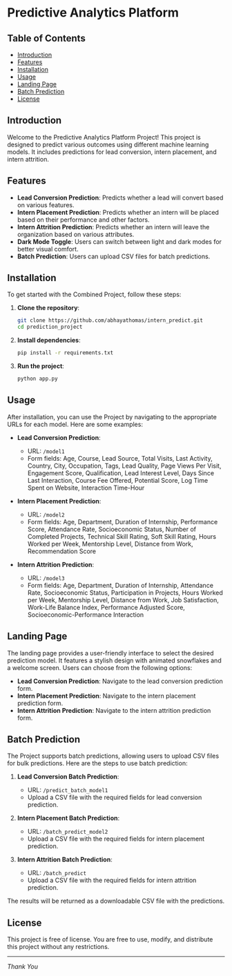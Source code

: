 # Predictive Analytics Platform


## Table of Contents
- [Introduction](#introduction)
- [Features](#features)
- [Installation](#installation)
- [Usage](#usage)
- [Landing Page](#landing-page)
- [Batch Prediction](#batch-prediction)
- [License](#license)

## Introduction
Welcome to the Predictive Analytics Platform Project! This project is designed to predict various outcomes using different machine learning models. It includes predictions for lead conversion, intern placement, and intern attrition.

## Features
- **Lead Conversion Prediction**: Predicts whether a lead will convert based on various features.
- **Intern Placement Prediction**: Predicts whether an intern will be placed based on their performance and other factors.
- **Intern Attrition Prediction**: Predicts whether an intern will leave the organization based on various attributes.
- **Dark Mode Toggle**: Users can switch between light and dark modes for better visual comfort.
- **Batch Prediction**: Users can upload CSV files for batch predictions.

## Installation
To get started with the Combined Project, follow these steps:

1. **Clone the repository**:
   ```sh
   git clone https://github.com/abhayathomas/intern_predict.git
   cd prediction_project
   ```

2. **Install dependencies**:
   ```sh
   pip install -r requirements.txt
   ```

3. **Run the project**:
   ```sh
   python app.py
   ```

## Usage
After installation, you can use the Project by navigating to the appropriate URLs for each model. Here are some examples:

- **Lead Conversion Prediction**:
  - URL: `/model1`
  - Form fields: Age, Course, Lead Source, Total Visits, Last Activity, Country, City, Occupation, Tags, Lead Quality, Page Views Per Visit, Engagement Score, Qualification, Lead Interest Level, Days Since Last Interaction, Course Fee Offered, Potential Score, Log Time Spent on Website, Interaction Time-Hour

- **Intern Placement Prediction**:
  - URL: `/model2`
  - Form fields: Age, Department, Duration of Internship, Performance Score, Attendance Rate, Socioeconomic Status, Number of Completed Projects, Technical Skill Rating, Soft Skill Rating, Hours Worked per Week, Mentorship Level, Distance from Work, Recommendation Score

- **Intern Attrition Prediction**:
  - URL: `/model3`
  - Form fields: Age, Department, Duration of Internship, Attendance Rate, Socioeconomic Status, Participation in Projects, Hours Worked per Week, Mentorship Level, Distance from Work, Job Satisfaction, Work-Life Balance Index, Performance Adjusted Score, Socioeconomic-Performance Interaction

## Landing Page
The landing page provides a user-friendly interface to select the desired prediction model. It features a stylish design with animated snowflakes and a welcome screen. Users can choose from the following options:
- **Lead Conversion Prediction**: Navigate to the lead conversion prediction form.
- **Intern Placement Prediction**: Navigate to the intern placement prediction form.
- **Intern Attrition Prediction**: Navigate to the intern attrition prediction form.

## Batch Prediction
The Project supports batch predictions, allowing users to upload CSV files for bulk predictions. Here are the steps to use batch prediction:

1. **Lead Conversion Batch Prediction**:
   - URL: `/predict_batch_model1`
   - Upload a CSV file with the required fields for lead conversion prediction.

2. **Intern Placement Batch Prediction**:
   - URL: `/batch_predict_model2`
   - Upload a CSV file with the required fields for intern placement prediction.

3. **Intern Attrition Batch Prediction**:
   - URL: `/batch_predict`
   - Upload a CSV file with the required fields for intern attrition prediction.

The results will be returned as a downloadable CSV file with the predictions.

## License
This project is free of license. You are free to use, modify, and distribute this project without any restrictions.

---

*Thank You*
